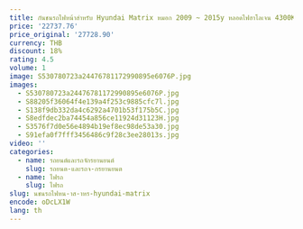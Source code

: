 ```yaml
---
title: กันชนรถไฟหน้าสําหรับ Hyundai Matrix หมอก 2009 ~ 2015y หลอดไฟฮาโลเจน 4300K ลวด Hanress ไฟหน้า Matrix หมอกโคมไฟ
price: '22737.76'
price_original: '27728.90'
currency: THB
discount: 18%
rating: 4.5
volume: 1
image: S530780723a24476781172990895e6076P.jpg
images:
  - S530780723a24476781172990895e6076P.jpg
  - S88205f36064f4e139a4f253c9885cfc7l.jpg
  - S138f9db332da4c6292a4701b53f175b5C.jpg
  - S8edfdec2ba74454a856ce11924d31123H.jpg
  - S3576f7d0e56e4894b19ef8ec98de53a30.jpg
  - S91efa0f7fff3456486c9f28c3ee28013s.jpg
video: ''
categories:
  - name: รถยนต์และรถจักรยานยนต์
    slug: รถยนต-และรถจ-กรยานยนต
  - name: ไฟรถ
    slug: ไฟรถ
slug: นชนรถไฟหน-าส-าหร-hyundai-matrix
encode: oDcLX1W
lang: th
---
```

  